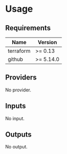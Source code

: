 # Usage
<!--- BEGIN_TF_DOCS --->
## Requirements

| Name | Version |
|------|---------|
| terraform | >= 0.13 |
| github | >= 5.14.0 |

## Providers

No provider.

## Inputs

No input.

## Outputs

No output.

<!--- END_TF_DOCS --->
